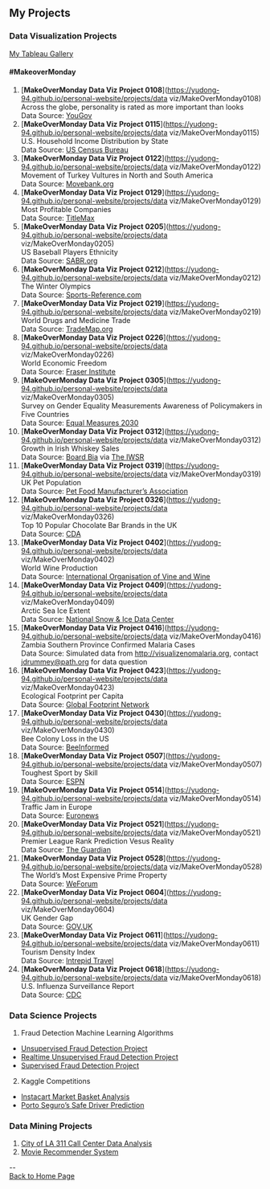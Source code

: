 <head>
 <!-- Global site tag (gtag.js) - Google Analytics -->
<script async src="https://www.googletagmanager.com/gtag/js?id=UA-112502179-1"></script>
<script>
  window.dataLayer = window.dataLayer || [];
  function gtag(){dataLayer.push(arguments);}
  gtag('js', new Date());

  gtag('config', 'UA-112502179-1');
</script>
</head>

## My Projects

### Data Visualization Projects
[My Tableau Gallery](https://public.tableau.com/profile/yu.dong#!/)

#### \#MakeoverMonday
1. [**MakeOverMonday Data Viz Project 0108**](https://yudong-94.github.io/personal-website/projects/data viz/MakeOverMonday0108)  
Across the globe, personality is rated as more important than looks  
Data Source: [YouGov](https://d25d2506sfb94s.cloudfront.net/cumulus_uploads/document/ucgs0hwj7h/YouGov%20global%20partner%20preferences.pdf)  
2. [**MakeOverMonday Data Viz Project 0115**](https://yudong-94.github.io/personal-website/projects/data viz/MakeOverMonday0115)  
U.S. Household Income Distribution by State  
Data Source: [US Census Bureau](https://factfinder.census.gov/faces/nav/jsf/pages/index.xhtml)  
3. [**MakeOverMonday Data Viz Project 0122**](https://yudong-94.github.io/personal-website/projects/data viz/MakeOverMonday0122)  
Movement of Turkey Vultures in North and South America  
Data Source: [Movebank.org](http://movebank.org/)  
4. [**MakeOverMonday Data Viz Project 0129**](https://yudong-94.github.io/personal-website/projects/data viz/MakeOverMonday0129)  
Most Profitable Companies  
Data Source: [TitleMax](https://www.titlemax.com/) 
5. [**MakeOverMonday Data Viz Project 0205**](https://yudong-94.github.io/personal-website/projects/data viz/MakeOverMonday0205)  
US Baseball Players Ethnicity  
Data Source: [SABR.org](http://sabr.org/)  
6. [**MakeOverMonday Data Viz Project 0212**](https://yudong-94.github.io/personal-website/projects/data viz/MakeOverMonday0212)  
The Winter Olympics  
Data Source: [Sports-Reference.com](http://sports-reference.com/)  
7. [**MakeOverMonday Data Viz Project 0219**](https://yudong-94.github.io/personal-website/projects/data viz/MakeOverMonday0219)  
World Drugs and Medicine Trade  
Data Source: [TradeMap.org](http://www.trademap.org/Country_SelProduct_TS.aspx?nvpm=1|||||3004|||4|1|1|2|2|1|2|1|1) 
8. [**MakeOverMonday Data Viz Project 0226**](https://yudong-94.github.io/personal-website/projects/data viz/MakeOverMonday0226)  
World Economic Freedom  
Data Source: [Fraser Institute](https://www.fraserinstitute.org/economic-freedom/dataset)  
9. [**MakeOverMonday Data Viz Project 0305**](https://yudong-94.github.io/personal-website/projects/data viz/MakeOverMonday0305)  
Survey on Gender Equality Measurements Awareness of Policymakers in Five Countries  
Data Source: [Equal Measures 2030](http://www.equalmeasures2030.org/products/policymaker-report/)  
10. [**MakeOverMonday Data Viz Project 0312**](https://yudong-94.github.io/personal-website/projects/data viz/MakeOverMonday0312)  
Growth in Irish Whiskey Sales  
Data Source: [Board Bia](https://twitter.com/Bordbia) via [The IWSR](https://twitter.com/TheIWSR)    
11. [**MakeOverMonday Data Viz Project 0319**](https://yudong-94.github.io/personal-website/projects/data viz/MakeOverMonday0319)  
UK Pet Population  
Data Source: [Pet Food Manufacturer’s Association](https://www.pfma.org.uk/pet-population-2017)  
12. [**MakeOverMonday Data Viz Project 0326**](https://yudong-94.github.io/personal-website/projects/data viz/MakeOverMonday0326)  
Top 10 Popular Chocolate Bar Brands in the UK  
Data Source: [CDA](https://www.cda.eu/)   
13. [**MakeOverMonday Data Viz Project 0402**](https://yudong-94.github.io/personal-website/projects/data viz/MakeOverMonday0402)  
World Wine Production  
Data Source: [International Organisation of Vine and Wine](http://www.oiv.int/public/medias/5287/oiv-noteconjmars2017-en.pdf)  
14. [**MakeOverMonday Data Viz Project 0409**](https://yudong-94.github.io/personal-website/projects/data viz/MakeOverMonday0409)  
Arctic Sea Ice Extent  
Data Source: [National Snow & Ice Data Center](https://nsidc.org/)  
15. [**MakeOverMonday Data Viz Project 0416**](https://yudong-94.github.io/personal-website/projects/data viz/MakeOverMonday0416)  
Zambia Southern Province Confirmed Malaria Cases  
Data Source: Simulated data from http://visualizenomalaria.org, contact jdrummey@path.org for data question  
16. [**MakeOverMonday Data Viz Project 0423**](https://yudong-94.github.io/personal-website/projects/data viz/MakeOverMonday0423)  
Ecological Footprint per Capita  
Data Source: [Global Footprint Network](https://data.world/footprint/nfa-2018-edition)  
17. [**MakeOverMonday Data Viz Project 0430**](https://yudong-94.github.io/personal-website/projects/data viz/MakeOverMonday0430)  
Bee Colony Loss in the US  
Data Source: [BeeInformed](https://bip2.beeinformed.org/loss-map/)  
18. [**MakeOverMonday Data Viz Project 0507**](https://yudong-94.github.io/personal-website/projects/data viz/MakeOverMonday0507)  
Toughest Sport by Skill  
Data Source: [ESPN](http://www.espn.com/espn/page2/sportSkills)  
19. [**MakeOverMonday Data Viz Project 0514**](https://yudong-94.github.io/personal-website/projects/data viz/MakeOverMonday0514)  
Traffic Jam in Europe  
Data Source: [Euronews](http://www.euronews.com/2018/02/07/which-european-commuters-spend-the-most-time-in-traffic-jams-)  
20. [**MakeOverMonday Data Viz Project 0521**](https://yudong-94.github.io/personal-website/projects/data viz/MakeOverMonday0521)  
Premier League Rank Prediction Vesus Reality  
Data Source: [The Guardian](https://amp.theguardian.com/football/2018/may/15/premier-league-2017-18-season-predictions-versus-reality)  
21. [**MakeOverMonday Data Viz Project 0528**](https://yudong-94.github.io/personal-website/projects/data viz/MakeOverMonday0528)  
The World’s Most Expensive Prime Property  
Data Source: [WeForum](https://www.weforum.org/agenda/2018/04/chart-of-the-day-the-worlds-most-expensive-prime-property)  
22. [**MakeOverMonday Data Viz Project 0604**](https://yudong-94.github.io/personal-website/projects/data viz/MakeOverMonday0604)  
UK Gender Gap  
Data Source: [GOV.UK](https://www.gov.uk/report-gender-pay-gap-data)  
23. [**MakeOverMonday Data Viz Project 0611**](https://yudong-94.github.io/personal-website/projects/data viz/MakeOverMonday0611)  
Tourism Density Index  
Data Source: [Intrepid Travel](https://intrepidgroup.bynder.com/transfer/bdd0abcac448329ed4c9057327b6ca660742e4b5ea16f18bd5a343b2c6d0d0c8)  
24. [**MakeOverMonday Data Viz Project 0618**](https://yudong-94.github.io/personal-website/projects/data viz/MakeOverMonday0618)  
U.S. Influenza Surveillance Report  
Data Source: [CDC](https://gis.cdc.gov/grasp/fluview/fluportaldashboard.html)  



### Data Science Projects
1. Fraud Detection Machine Learning Algorithms
 - [Unsupervised Fraud Detection Project](https://github.com/yudong-94/Unsupervised-Fraud-Detection-Algorithm)
 - [Realtime Unsupervised Fraud Detection Project](https://github.com/yudong-94/Realtime-Unsupervised-Fraud-Detection-Algorithm)
 - [Supervised Fraud Detection Project](https://github.com/yudong-94/Supervised-Fraud-Detection-Algorithm)
2. Kaggle Competitions
 - [Instacart Market Basket Analysis](https://github.com/yudong-94/Kaggle-Instacart-Market-Basket-Analysis)
 - [Porto Seguro’s Safe Driver Prediction](https://github.com/yudong-94/Kaggle-Safe-Driver-Prediction)

### Data Mining Projects
1. [City of LA 311 Call Center Data Analysis](https://github.com/yudong-94/City-of-LA-311-Call-Center-Data-Analysis)
2. [Movie Recommender System](https://github.com/yudong-94/My-Movie-Recommender)

--  
<a href="https://yudong-94.github.io/personal-website/" title="Back to Home Page">Back to Home Page</a>
